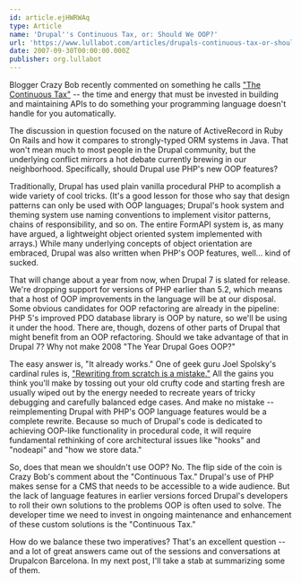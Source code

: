 ```yaml
---
id: article.ejHWRWAq
type: Article
name: 'Drupal''s Continuous Tax, or: Should We OOP?'
url: 'https://www.lullabot.com/articles/drupals-continuous-tax-or-should-we-oop'
date: 2007-09-30T00:00:00.000Z
publisher: org.lullabot
---
```

Blogger Crazy Bob recently commented on something he calls ["The Continuous Tax"](http://crazybob.org/2007/09/gavin-king-on-activerecord.html#9100660737606468207) -- the time and energy that must be invested in building and maintaining APIs to do something your programming language doesn't handle for you automatically.

The discussion in question focused on the nature of ActiveRecord in Ruby On Rails and how it compares to strongly-typed ORM systems in Java. That won't mean much to most people in the Drupal community, but the underlying conflict mirrors a hot debate currently brewing in our neighborhood. Specifically, should Drupal use PHP's new OOP features?

Traditionally, Drupal has used plain vanilla procedural PHP to acomplish a wide variety of cool tricks. (It's a good lesson for those who say that design patterns can only be used with OOP languages; Drupal's hook system and theming system use naming conventions to implement visitor patterns, chains of responsibility, and so on. The entire FormAPI system is, as many have argued, a lightweight object oriented system implemented with arrays.) While many underlying concepts of object orientation are embraced, Drupal was also written when PHP's OOP features, well... kind of sucked.

That will change about a year from now, when Drupal 7 is slated for release. We're dropping support for versions of PHP earlier than 5.2, which means that a host of OOP improvements in the language will be at our disposal. Some obvious candidates for OOP refactoring are already in the pipeline: PHP 5's improved PDO database library is OOP by nature, so we'll be using it under the hood. There are, though, dozens of other parts of Drupal that might benefit from an OOP refactoring. Should we take advantage of that in Drupal 7? Why not make 2008 "The Year Drupal Goes OOP?"

The easy answer is, "It already works." One of geek guru Joel Spolsky's cardinal rules is, ["Rewriting from scratch is a mistake."](http://www.joelonsoftware.com/articles/fog0000000069.html) All the gains you think you'll make by tossing out your old crufty code and starting fresh are usually wiped out by the energy needed to recreate years of tricky debugging and carefully balanced edge cases. And make no mistake -- reimplementing Drupal with PHP's OOP language features would be a complete rewrite. Because so much of Drupal's code is dedicated to achieving OOP-like functionality in procedural code, it will require fundamental rethinking of core architectural issues like "hooks" and "nodeapi" and "how we store data."

So, does that mean we shouldn't use OOP? No. The flip side of the coin is Crazy Bob's comment about the "Continuous Tax." Drupal's use of PHP makes sense for a CMS that needs to be accessible to a wide audience. But the lack of language features in earlier versions forced Drupal's developers to roll their own solutions to the problems OOP is often used to solve. The developer time we need to invest in ongoing maintenance and enhancement of these custom solutions is the "Continuous Tax."

How do we balance these two imperatives? That's an excellent question -- and a lot of great answers came out of the sessions and conversations at Drupalcon Barcelona. In my next post, I'll take a stab at summarizing some of them.
